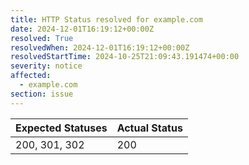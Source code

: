 ```yaml
---
title: HTTP Status resolved for example.com
date: 2024-12-01T16:19:12+00:00Z
resolved: True
resolvedWhen: 2024-12-01T16:19:12+00:00Z
resolvedStartTime: 2024-10-25T21:09:43.191474+00:00
severity: notice
affected:
  - example.com
section: issue
---
```


| Expected Statuses | Actual Status  |
|-------------------|----------------|
| 200, 301, 302 | 200 |
